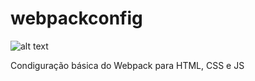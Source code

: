 # webpackconfig

![alt text](https://cdn-images-1.medium.com/max/1600/1*9IXiJMp60QAt3MP0R8qX_A.png)

Condiguração básica do Webpack para HTML, CSS e JS
